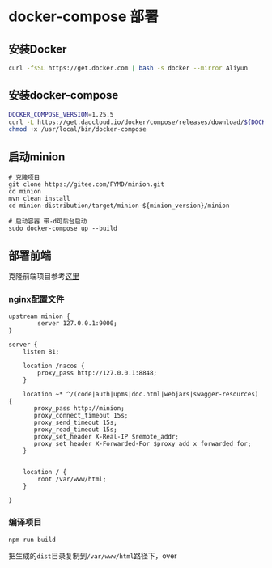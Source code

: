 # docker-compose 部署

## 安装Docker

```sh
curl -fsSL https://get.docker.com | bash -s docker --mirror Aliyun
```

## 安装docker-compose

```sh
DOCKER_COMPOSE_VERSION=1.25.5
curl -L https://get.daocloud.io/docker/compose/releases/download/${DOCKER_COMPOSE_VERSION}/docker-compose-`uname -s`-`uname -m` > /usr/local/bin/docker-compose
chmod +x /usr/local/bin/docker-compose
```

## 启动minion

```
# 克隆项目
git clone https://gitee.com/FYMD/minion.git
cd minion
mvn clean install
cd minion-distribution/target/minion-${minion_version}/minion

# 启动容器 带-d可后台启动
sudo docker-compose up --build
```

## 部署前端

克隆前端项目参考[这里](https://fymd.gitee.io/minion/guide/startup.html#%E5%89%8D%E7%AB%AF)


### nginx配置文件

```nginx
upstream minion {
        server 127.0.0.1:9000;
}

server {
    listen 81;

    location /nacos {
        proxy_pass http://127.0.0.1:8848;
    }

    location ~* ^/(code|auth|upms|doc.html|webjars|swagger-resources) {
       proxy_pass http://minion;
       proxy_connect_timeout 15s;
       proxy_send_timeout 15s;
       proxy_read_timeout 15s;
       proxy_set_header X-Real-IP $remote_addr;
       proxy_set_header X-Forwarded-For $proxy_add_x_forwarded_for;
    }


    location / {
        root /var/www/html;
    }

}
```

### 编译项目

```sh
npm run build
```

把生成的`dist`目录复制到`/var/www/html`路径下，over
